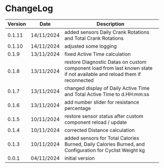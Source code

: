 # ChangeLog

| Version | Date | Description |
| --- | --- | --- |
| 0.1.11 | 14/11/2024 | added sensors Daily Crank Rotations and Total Crank Rotations |
| 0.1.10 | 14/11/2024 | adjusted some logging |
| 0.1.9 | 13/11/2024 | fixed Active Time calculation |
| 0.1.8 | 13/11/2024 | restore Diagnostic Datas on custom component load from last known state if not available and reload them if reconnected |
| 0.1.7 | 13/11/2024 | changed display of Daily Active Time and Total Active Time to d.HH:mm:ss |
| 0.1.6 | 13/11/2024 | add number slider for resistance percentage |
| 0.1.5 | 10/11/2024 | restore sensor status after custom component reload / update |
| 0.1.4 | 10/11/2024 | corrected Distance calculation |
| 0.1.3 | 10/11/2024 | added sensors for Total Calories Burned, Daily Calories Burned, and Configuration for Cyclist Weight kg |
| 0.0.1 | 04/11/2024 | initial version |

